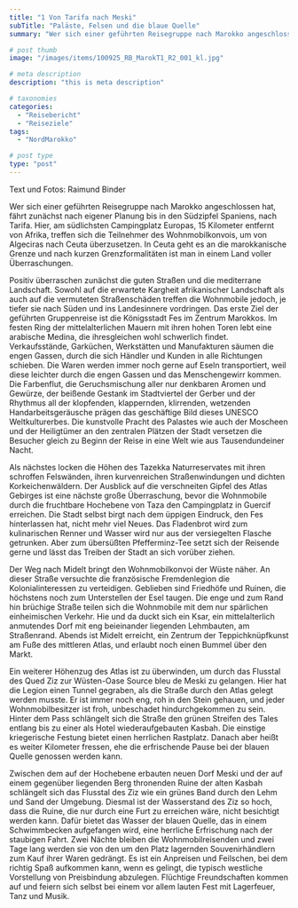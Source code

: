 ```yaml
---
title: "1 Von Tarifa nach Meski"
subTitle: "Paläste, Felsen und die blaue Quelle"
summary: "Wer sich einer geführten Reisegruppe nach Marokko angeschlossen hat, fährt zunächst nach eigener Planung bis in den Südzipfel Spaniens, nach Tarifa. Hier, am südlichsten Campingplatz Europas, 15 Kilometer entfernt von Afrika, treffen sich die Teilnehmer des Wohnmobilkonvois, um von Algeciras nach Ceuta überzusetzen. In Ceuta geht es an die marokkanische Grenze "

# post thumb
image: "/images/items/100925_RB_MarokT1_R2_001_kl.jpg"

# meta description
description: "this is meta description"

# taxonomies
categories: 
  - "Reisebericht"
  - "Reiseziele"
tags:
  - "NordMarokko"

# post type
type: "post"
---
```

Text und Fotos: Raimund Binder

Wer sich einer geführten Reisegruppe nach Marokko angeschlossen hat, fährt zunächst nach eigener Planung bis in den Südzipfel Spaniens, nach Tarifa. Hier, am südlichsten Campingplatz Europas, 15 Kilometer entfernt von Afrika, treffen sich die Teilnehmer des Wohnmobilkonvois, um von Algeciras nach Ceuta überzusetzen. In Ceuta geht es an die marokkanische Grenze und nach kurzen Grenzformalitäten ist man in einem Land voller Überraschungen.  

Positiv überraschen zunächst die guten Straßen und die mediterrane Landschaft. Sowohl auf die erwartete Kargheit afrikanischer Landschaft als auch auf die vermuteten Straßenschäden treffen die Wohnmobile jedoch, je tiefer sie nach Süden und ins Landesinnere vordringen. Das erste Ziel der geführten Gruppenreise ist die Königsstadt Fes im Zentrum Marokkos. Im festen Ring der mittelalterlichen Mauern mit ihren hohen Toren lebt eine arabische Medina, die ihresgleichen wohl schwerlich findet. Verkaufsstände, Garküchen, Werkstätten und Manufakturen säumen die engen Gassen, durch die sich Händler und Kunden in alle Richtungen schieben. Die Waren werden immer noch gerne auf Eseln transportiert, weil diese leichter durch die engen Gassen und das Menschengewirr kommen. Die Farbenflut, die Geruchsmischung aller nur denkbaren Aromen und Gewürze, der beißende Gestank im Stadtviertel der Gerber und der Rhythmus all der klopfenden, klappernden, klirrenden, wetzenden Handarbeitsgeräusche prägen das geschäftige Bild dieses UNESCO Weltkulturerbes. Die kunstvolle Pracht des Palastes wie auch der Moscheen und der Heiligtümer an den zentralen Plätzen der Stadt versetzen die Besucher gleich zu Beginn der Reise in eine Welt wie aus Tausendundeiner Nacht.  

Als nächstes locken die Höhen des Tazekka Naturreservates mit ihren schroffen Felswänden, ihren kurvenreichen Straßenwindungen und dichten Korkeichenwäldern. Der Ausblick auf die verschneiten Gipfel des Atlas Gebirges ist eine nächste große Überraschung, bevor die Wohnmobile durch die fruchtbare Hochebene von Taza den Campingplatz in Guercif erreichen. Die Stadt selbst birgt nach dem üppigen Eindruck, den Fes hinterlassen hat, nicht mehr viel Neues. Das Fladenbrot wird zum kulinarischen Renner und Wasser wird nur aus der versiegelten Flasche getrunken. Aber zum übersüßten Pfefferminz-Tee setzt sich der Reisende gerne und lässt das Treiben der Stadt an sich vorüber ziehen.  

Der Weg nach Midelt bringt den Wohnmobilkonvoi der Wüste näher. An dieser Straße versuchte die französische Fremdenlegion die Kolonialinteressen zu verteidigen. Geblieben sind Friedhöfe und Ruinen, die höchstens noch zum Unterstellen der Esel taugen. Die enge und zum Rand hin brüchige Straße teilen sich die Wohnmobile mit dem nur spärlichen einheimischen Verkehr. Hie und da duckt sich ein Ksar, ein mittelalterlich anmutendes Dorf mit eng beieinander liegenden Lehmbauten, am Straßenrand. Abends ist Midelt erreicht, ein Zentrum der Teppichknüpfkunst am Fuße des mittleren Atlas, und erlaubt noch einen Bummel über den Markt.  

Ein weiterer Höhenzug des Atlas ist zu überwinden, um durch das Flusstal des Qued Ziz zur Wüsten-Oase Source bleu de Meski zu gelangen. Hier hat die Legion einen Tunnel gegraben, als die Straße durch den Atlas gelegt werden musste. Er ist immer noch eng, roh in den Stein gehauen, und jeder Wohnmobilbesitzer ist froh, unbeschadet hindurchgekommen zu sein. Hinter dem Pass schlängelt sich die Straße den grünen Streifen des Tales entlang bis zu einer als Hotel wiederaufgebauten Kasbah. Die einstige kriegerische Festung bietet einen herrlichen Rastplatz. Danach aber heißt es weiter Kilometer fressen, ehe die erfrischende Pause bei der blauen Quelle genossen werden kann.  

Zwischen dem auf der Hochebene erbauten neuen Dorf Meski und der auf einem gegenüber liegenden Berg thronenden Ruine der alten Kasbah schlängelt sich das Flusstal des Ziz wie ein grünes Band durch den Lehm und Sand der Umgebung. Diesmal ist der Wasserstand des Ziz so hoch, dass die Ruine, die nur durch eine Furt zu erreichen wäre, nicht besichtigt werden kann. Dafür bietet das Wasser der blauen Quelle, das in einem Schwimmbecken aufgefangen wird, eine herrliche Erfrischung nach der staubigen Fahrt. Zwei Nächte bleiben die Wohnmobilreisenden und zwei Tage lang werden sie von den um den Platz lagernden Souvenirhändlern zum Kauf ihrer Waren gedrängt. Es ist ein Anpreisen und Feilschen, bei dem richtig Spaß aufkommen kann, wenn es gelingt, die typisch westliche Vorstellung von Preisbindung abzulegen. Flüchtige Freundschaften kommen auf und feiern sich selbst bei einem vor allem lauten Fest mit Lagerfeuer, Tanz und Musik.